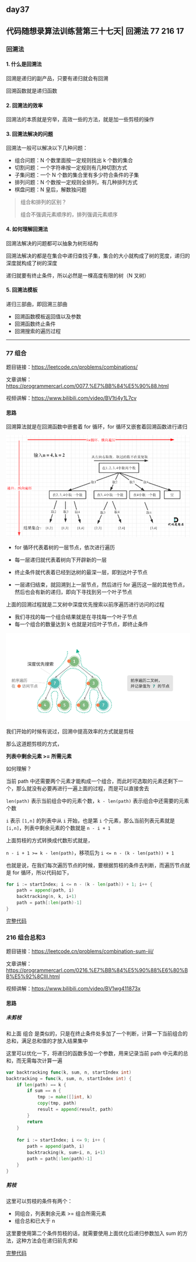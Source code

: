 ## day37

## 代码随想录算法训练营第三十七天| 回溯法 77 216 17

### 回溯法

#### 1. 什么是回溯法

回溯是递归的副产品，只要有递归就会有回溯

回溯函数就是递归函数

#### 2. 回溯法的效率

回溯法的本质就是穷举，高效一些的方法，就是加一些剪枝的操作

#### 3. 回溯法解决的问题

回溯法一般可以解决以下几种问题：

- 组合问题：N 个数里面按一定规则找出 k 个数的集合
- 切割问题：一个字符串按一定规则有几种切割方式
- 子集问题：一个 N 个数的集合里有多少符合条件的子集
- 排列问题：N 个数按一定规则全排列，有几种排列方式
- 棋盘问题：N 皇后，解数独问题

> 组合和排列的区别？
> 
> 组合不强调元素顺序的，排列强调元素顺序

#### 4. 如何理解回溯法

回溯法解决的问题都可以抽象为树形结构

回溯法解决的都是在集合中递归查找子集，集合的大小就构成了树的宽度，递归的深度就构成了树的深度

递归就要有终止条件，所以必然是一棵高度有限的树（N 叉树）

#### 5. 回溯法模板

递归三部曲，即回溯三部曲

- 回溯函数模板返回值以及参数
- 回溯函数终止条件
- 回溯搜索的遍历过程

---

### 77 组合

题目链接：https://leetcode.cn/problems/combinations/

文章讲解：https://programmercarl.com/0077.%E7%BB%84%E5%90%88.html

视频讲解：https://www.bilibili.com/video/BV1ti4y1L7cv

#### 思路

回溯算法就是在回溯函数中嵌套着 for 循环，for 循环又嵌套着回溯函数进行递归

![回溯过程](day37-1.png)

- for 循环代表着树的一层节点，依次进行遍历

- 每一层递归就代表着树向下开辟新的一层

- 终止条件就代表着已经到达树的最深一层，即到达叶子节点

- 一层递归结束，就回溯到上一层节点，然后进行 for 遍历这一层的其他节点，然后也会有新的递归，即向下寻找到另一个叶子节点

上面的回溯过程就是二叉树中深度优先搜索以前序遍历进行访问的过程

- 我们寻找的每一个组合结果就是在寻找每一个叶子节点
- 每一个组合的数量达到 k 也就是对应叶子节点，即终止条件

![回溯过程与二叉树遍历的关联](day37-2.png)

我们开始的时候有说过，回溯中提高效率的方式就是剪枝

那么这道题剪枝的方式，

**列表中剩余元素 >= 所需元素**

如何理解？

当前 path 中还需要两个元素才能构成一个组合，而此时可选取的元素还剩下一个，那么就没有必要再进行一遍上面的过程，而是可以直接舍去

`len(path)` 表示当前组合中的元素个数，`k - len(path)` 表示组合中还需要的元素个数

`i` 表示 `[1,n]` 的列表中从 `i` 开始，也是第 `i` 个元素，那么当前列表元素就是 `[i,n]`，列表中剩余元素的个数就是 `n - i + 1`

上面剪枝的方式转换成代数形式就是，

`n - i + 1 >= k - len(path)`，移项后为 `i <= n - (k - len(path)) + 1`

也就是说，在我们每次遍历节点的时候，要根据剪枝的条件去判断，而遍历节点就是 for 循环，所以代码如下，
```go
for i := startIndex; i <= n - (k - len(path)) + 1; i++ {
    path = append(path, i)
    backtracking(n, k, i+1)
    path = path[:len(path)-1]
}
```

[完整代码](https://github.com/hd2yao/leetcode/tree/master/training/day37/0077_combinations.go)

### 216 组合总和3

题目链接：https://leetcode.cn/problems/combination-sum-iii/

文章讲解：https://programmercarl.com/0216.%E7%BB%84%E5%90%88%E6%80%BB%E5%92%8CIII.html

视频讲解：https://www.bilibili.com/video/BV1wg411873x

#### 思路

##### 未剪枝

和上面 组合 是类似的，只是在终止条件处多加了一个判断，计算一下当前组合的总和，满足总和值的才放入结果集中

这里可以优化一下，将递归的函数多加一个参数，用来记录当前 path 中元素的总和，而无需每次计算一遍

```go
var backtracking func(k, sum, n, startIndex int)
backtracking = func(k, sum, n, startIndex int) {
    if len(path) == k {
        if sum == n {
            tmp := make([]int, k)
            copy(tmp, path)
            result = append(result, path)
        }
        return
    }
    
    for i := startIndex; i <= 9; i++ {
        path = append(path, i)
        backtracking(k, sum+i, n, i+1)
        path = path[:len(path)-1]
    }
}
```

##### 剪枝

这里可以剪枝的条件有两个：

- 同组合，列表剩余元素 >= 组合所需元素
- 组合总和已大于 n

这里要使用第二个条件剪枝的话，就需要使用上面优化后递归参数加入 sum 的方法，这种方法会在递归前先求和

[完整代码](https://github.com/hd2yao/leetcode/tree/master/training/day37/0216_combination_sum_iii.go)
